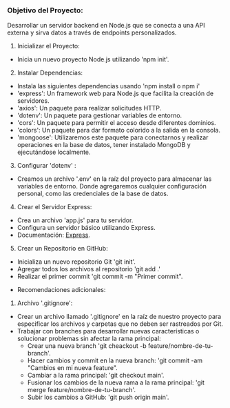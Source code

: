### Objetivo del Proyecto:
Desarrollar un servidor backend en Node.js que se conecta a una API externa y sirva datos a través de endpoints personalizados.

1. Inicializar el Proyecto:
- Inicia un nuevo proyecto Node.js utilizando 'npm init'.

2. Instalar Dependencias:
- Instala las siguientes dependencias usando 'npm install o npm i'
- 'express': Un framework web para Node.js que facilita la creación de servidores. 
- 'axios': Un paquete para realizar solicitudes HTTP. 
- 'dotenv': Un paquete para gestionar variables de entorno.
- 'cors': Un paquete para permitir el acceso desde diferentes dominios.
- 'colors': Un paquete para dar formato colorido a la salida en la consola.
- 'mongoose': Utilizaremos este paquete para conectarnos y realizar operaciones en la base de datos, tener instalado MongoDB y ejecutándose localmente. 

3. Configurar 'dotenv' :
- Creamos un archivo '.env' en la raíz del proyecto para almacenar las variables de entorno. Donde agregaremos cualquier configuración personal, como las credenciales de la base de datos. 

4. Crear el Servidor Express: 
- Crea un archivo 'app.js' para tu servidor.
- Configura un servidor básico utilizando Express.
- Documentación: [Express](https://www.npmjs.com/package/express).

5. Crear un Repositorio en GitHub:
- Inicializa un nuevo repositorio Git 'git init'.
- Agregar todos los archivos al repositorio 'git add .'
- Realizar el primer commit 'git commit -m "Primer commit".
* Recomendaciones adicionales: 
 1. Archivo '.gitignore': 
 - Crear un archivo llamado '.gitignore' en la raíz de nuestro proyecto para especificar los archivos y carpetas que no deben ser rastreados por Git.
 - Trabajar con branches para desarrollar nuevas características o solucionar problemas sin afectar la rama principal:
    - Crear una nueva branch 'git cheackout -b feature/nombre-de-tu-branch'.
    - Hacer cambios y commit en la nueva branch: 'git commit -am "Cambios en mi nueva feature".
    - Cambiar a la rama principal: 'git checkout main'.
    - Fusionar los cambios de la nueva rama a la rama principal: 'git merge feature/nombre-de-tu-branch'.
    - Subir los cambios a GitHub: 'git push origin main'.
